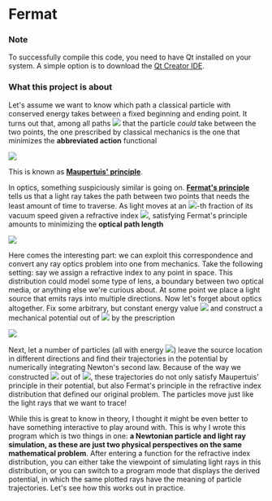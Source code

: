 # Fermat
### Note
To successfully compile this code, you need to have Qt installed on your system. A simple option is to download the [Qt Creator IDE](https://www.qt.io/product/development-tools).
### What this project is about
Let's assume we want to know which path a classical particle with conserved energy takes between a fixed beginning and ending point. It turns out that, among all paths <img src="https://latex.codecogs.com/svg.latex?\Gamma" /> that the particle _could_ take between the two points, the one prescribed by classical mechanics is the one that minimizes the __abbreviated action__ functional

<img src="https://latex.codecogs.com/svg.latex?\int_\Gamma%20\!%20\vec{p}(\vec{x})%20\,%20\mathrm{d}\vec{s}%20=%20\int_\Gamma%20\!%20\sqrt{2m(E-V(\vec{x}))}%20\,%20\mathrm{d}s" />

This is known as [__Maupertuis' principle__](https://en.wikipedia.org/wiki/Maupertuis%27s_principle).


In optics, something suspiciously similar is going on. [__Fermat's principle__](https://en.wikipedia.org/wiki/Fermat%27s_principle) tells us that a light ray takes the path between two points that needs the least amount of time to traverse. As light moves at an <img src="https://latex.codecogs.com/svg.latex?n"/>-th fraction of its vacuum speed given a refractive index <img src="https://latex.codecogs.com/svg.latex?n"/>, satisfying Fermat's principle amounts to minimizing the __optical path length__

<img src="https://latex.codecogs.com/svg.latex?\int_\Gamma%20\!%20n(\vec{x})%20\,%20\mathrm{d}s" />

Here comes the interesting part: we can exploit this correspondence and convert any ray optics problem into one from mechanics. Take the following setting: say we assign a refractive index to any point in space. This distribution could model some type of lens, a boundary between two optical media, or anything else we're curious about. At some point we place a light source that emits rays into multiple directions. Now let's forget about optics altogether. Fix some arbitrary, but constant energy value <img src="https://latex.codecogs.com/svg.latex?E" /> and construct a mechanical potential out of <img src="https://latex.codecogs.com/svg.latex?n" /> by the prescription

<img src="https://latex.codecogs.com/svg.latex?V(\vec{x})%20=%20E%20-%20\frac{n(\vec{x})^2}{2m}" />

Next, let a number of particles (all with energy <img src="https://latex.codecogs.com/svg.latex?E" />) leave the source location in different directions and find their trajectories in the potential by numerically integrating Newton's second law. Because of the way we constructed <img src="https://latex.codecogs.com/svg.latex?V" /> out of <img src="https://latex.codecogs.com/svg.latex?n" />, these trajectories do not only satisfy Maupertuis' principle in their potential, but also Fermat's principle in the refractive index distribution that defined our original problem. The particles move just like the light rays that we want to trace!


While this is great to know in theory, I thought it might be even better to have something interactive to play around with. This is why I wrote this program which is two things in one: __a Newtonian particle and light ray simulation, as these are just two physical perspectives on the same mathematical problem__. After entering a function for the refractive index distribution, you can either take the viewpoint of simulating light rays in this distribution, or you can switch to a program mode that displays the derived potential, in which the same plotted rays have the meaning of particle trajectories. Let's see how this works out in practice.
